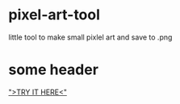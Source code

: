 # pixel-art-tool
little tool to make small pixlel art and save to .png

<a name="custom_anchor_name"></a>
# some header

[">TRY IT HERE<"](https://ejahdev.github.io/pixel-art-tool/)

